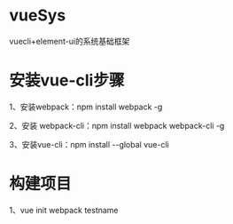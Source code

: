# vueSys
vuecli+element-ui的系统基础框架

# 安装vue-cli步骤
1、安装webpack：npm install webpack -g

2、安装 webpack-cli：npm install webpack webpack-cli -g

3、安装vue-cli：npm install --global vue-cli

# 构建项目
1、vue init webpack testname
